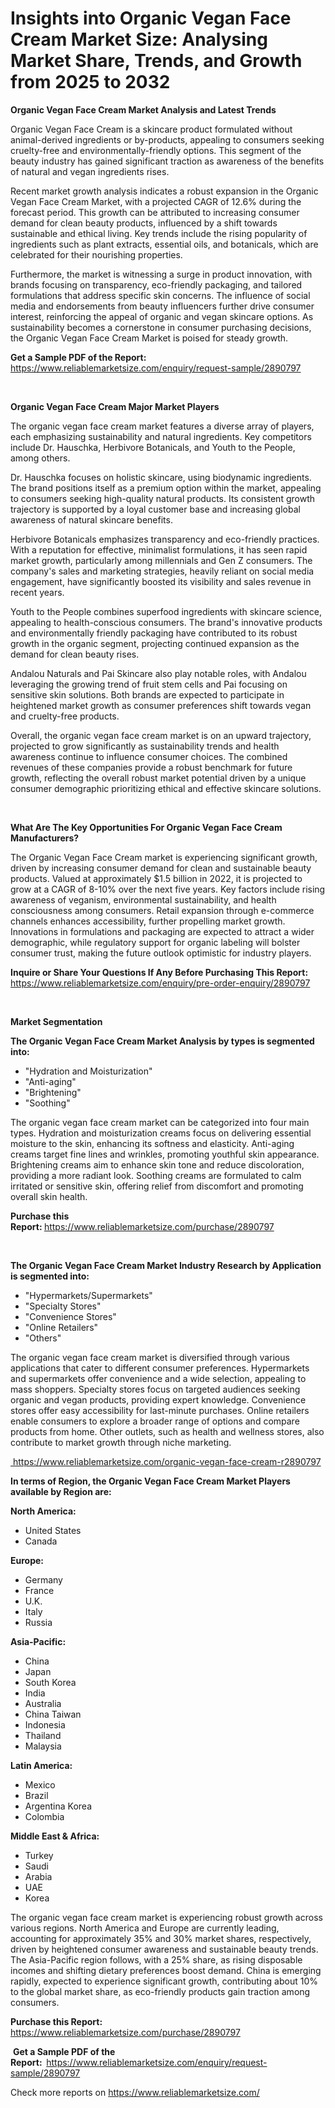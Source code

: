 <p><h1>Insights into Organic Vegan Face Cream Market Size: Analysing Market Share, Trends, and Growth from 2025 to 2032</h1></p><p><strong>Organic Vegan Face Cream Market Analysis and Latest Trends</strong></p>
<p><p>Organic Vegan Face Cream is a skincare product formulated without animal-derived ingredients or by-products, appealing to consumers seeking cruelty-free and environmentally-friendly options. This segment of the beauty industry has gained significant traction as awareness of the benefits of natural and vegan ingredients rises. </p><p>Recent market growth analysis indicates a robust expansion in the Organic Vegan Face Cream Market, with a projected CAGR of 12.6% during the forecast period. This growth can be attributed to increasing consumer demand for clean beauty products, influenced by a shift towards sustainable and ethical living. Key trends include the rising popularity of ingredients such as plant extracts, essential oils, and botanicals, which are celebrated for their nourishing properties.</p><p>Furthermore, the market is witnessing a surge in product innovation, with brands focusing on transparency, eco-friendly packaging, and tailored formulations that address specific skin concerns. The influence of social media and endorsements from beauty influencers further drive consumer interest, reinforcing the appeal of organic and vegan skincare options. As sustainability becomes a cornerstone in consumer purchasing decisions, the Organic Vegan Face Cream Market is poised for steady growth.</p></p>
<p><strong>Get a Sample PDF of the Report:&nbsp;</strong> <a href="https://www.reliablemarketsize.com/enquiry/request-sample/2890797?utm_campaign=2248&utm_medium=2&utm_source=Github&utm_content=ia&utm_term=14032025&utm_id=organic-vegan-face-cream">https://www.reliablemarketsize.com/enquiry/request-sample/2890797</a></p>
<p>&nbsp;</p>
<p><strong>Organic Vegan Face Cream Major Market Players</strong></p>
<p><p>The organic vegan face cream market features a diverse array of players, each emphasizing sustainability and natural ingredients. Key competitors include Dr. Hauschka, Herbivore Botanicals, and Youth to the People, among others.</p><p>Dr. Hauschka focuses on holistic skincare, using biodynamic ingredients. The brand positions itself as a premium option within the market, appealing to consumers seeking high-quality natural products. Its consistent growth trajectory is supported by a loyal customer base and increasing global awareness of natural skincare benefits.</p><p>Herbivore Botanicals emphasizes transparency and eco-friendly practices. With a reputation for effective, minimalist formulations, it has seen rapid market growth, particularly among millennials and Gen Z consumers. The company's sales and marketing strategies, heavily reliant on social media engagement, have significantly boosted its visibility and sales revenue in recent years.</p><p>Youth to the People combines superfood ingredients with skincare science, appealing to health-conscious consumers. The brand's innovative products and environmentally friendly packaging have contributed to its robust growth in the organic segment, projecting continued expansion as the demand for clean beauty rises.</p><p>Andalou Naturals and Pai Skincare also play notable roles, with Andalou leveraging the growing trend of fruit stem cells and Pai focusing on sensitive skin solutions. Both brands are expected to participate in heightened market growth as consumer preferences shift towards vegan and cruelty-free products.</p><p>Overall, the organic vegan face cream market is on an upward trajectory, projected to grow significantly as sustainability trends and health awareness continue to influence consumer choices. The combined revenues of these companies provide a robust benchmark for future growth, reflecting the overall robust market potential driven by a unique consumer demographic prioritizing ethical and effective skincare solutions.</p></p>
<p>&nbsp;</p>
<p><strong>What Are The Key Opportunities For Organic Vegan Face Cream Manufacturers?</strong></p>
<p><p>The Organic Vegan Face Cream market is experiencing significant growth, driven by increasing consumer demand for clean and sustainable beauty products. Valued at approximately $1.5 billion in 2022, it is projected to grow at a CAGR of 8-10% over the next five years. Key factors include rising awareness of veganism, environmental sustainability, and health consciousness among consumers. Retail expansion through e-commerce channels enhances accessibility, further propelling market growth. Innovations in formulations and packaging are expected to attract a wider demographic, while regulatory support for organic labeling will bolster consumer trust, making the future outlook optimistic for industry players.</p></p>
<p><strong>Inquire or Share Your Questions If Any Before Purchasing This Report:</strong> <a href="https://www.reliablemarketsize.com/enquiry/pre-order-enquiry/2890797?utm_campaign=2248&utm_medium=2&utm_source=Github&utm_content=ia&utm_term=14032025&utm_id=organic-vegan-face-cream">https://www.reliablemarketsize.com/enquiry/pre-order-enquiry/2890797</a></p>
<p>&nbsp;</p>
<p><strong>Market Segmentation</strong></p>
<p><strong>The Organic Vegan Face Cream Market Analysis by types is segmented into:</strong></p>
<p><ul><li>"Hydration and Moisturization"</li><li>"Anti-aging"</li><li>"Brightening"</li><li>"Soothing"</li></ul></p>
<p><p>The organic vegan face cream market can be categorized into four main types. Hydration and moisturization creams focus on delivering essential moisture to the skin, enhancing its softness and elasticity. Anti-aging creams target fine lines and wrinkles, promoting youthful skin appearance. Brightening creams aim to enhance skin tone and reduce discoloration, providing a more radiant look. Soothing creams are formulated to calm irritated or sensitive skin, offering relief from discomfort and promoting overall skin health.</p></p>
<p><strong>Purchase this Report:&nbsp;</strong><a href="https://www.reliablemarketsize.com/purchase/2890797?utm_campaign=2248&utm_medium=2&utm_source=Github&utm_content=ia&utm_term=14032025&utm_id=organic-vegan-face-cream">https://www.reliablemarketsize.com/purchase/2890797</a></p>
<p>&nbsp;</p>
<p><strong>The Organic Vegan Face Cream Market Industry Research by Application is segmented into:</strong></p>
<p><ul><li>"Hypermarkets/Supermarkets"</li><li>"Specialty Stores"</li><li>"Convenience Stores"</li><li>"Online Retailers"</li><li>"Others"</li></ul></p>
<p><p>The organic vegan face cream market is diversified through various applications that cater to different consumer preferences. Hypermarkets and supermarkets offer convenience and a wide selection, appealing to mass shoppers. Specialty stores focus on targeted audiences seeking organic and vegan products, providing expert knowledge. Convenience stores offer easy accessibility for last-minute purchases. Online retailers enable consumers to explore a broader range of options and compare products from home. Other outlets, such as health and wellness stores, also contribute to market growth through niche marketing.</p></p>
<p><a href="https://www.reliablemarketsize.com/organic-vegan-face-cream-r2890797?utm_campaign=2248&utm_medium=2&utm_source=Github&utm_content=ia&utm_term=14032025&utm_id=organic-vegan-face-cream">&nbsp;https://www.reliablemarketsize.com/organic-vegan-face-cream-r2890797</a></p>
<p><strong>In terms of Region, the Organic Vegan Face Cream Market Players available by Region are:</strong></p>
<p>
    <p> <strong> North America: </strong>
        <ul>
            <li>United States</li>
            <li>Canada</li>
        </ul>
        </p> 
    <p> <strong> Europe: </strong>
        <ul>
            <li>Germany</li>
            <li>France</li>
            <li>U.K.</li>
            <li>Italy</li>
            <li>Russia</li>
        </ul>
        </p> 
    <p> <strong> Asia-Pacific: </strong>
        <ul>
            <li>China</li>
            <li>Japan</li>
            <li>South Korea</li>
            <li>India</li>
            <li>Australia</li>
            <li>China Taiwan</li>
            <li>Indonesia</li>
            <li>Thailand</li>
            <li>Malaysia</li>
        </ul>
        </p> 
    <p> <strong> Latin America: </strong>
        <ul>
            <li>Mexico</li>
            <li>Brazil</li>
            <li>Argentina Korea</li>
            <li>Colombia</li>
        </ul>
        </p> 
    <p> <strong> Middle East & Africa: </strong>
        <ul>
            <li>Turkey</li>
            <li>Saudi</li>
            <li>Arabia</li>
            <li>UAE</li>
            <li>Korea</li>
        </ul>
    </p>
    </p>
<p><p>The organic vegan face cream market is experiencing robust growth across various regions. North America and Europe are currently leading, accounting for approximately 35% and 30% market shares, respectively, driven by heightened consumer awareness and sustainable beauty trends. The Asia-Pacific region follows, with a 25% share, as rising disposable incomes and shifting dietary preferences boost demand. China is emerging rapidly, expected to experience significant growth, contributing about 10% to the global market share, as eco-friendly products gain traction among consumers.</p></p>
<p><strong>Purchase this Report: </strong><a href="https://www.reliablemarketsize.com/purchase/2890797?utm_campaign=2248&utm_medium=2&utm_source=Github&utm_content=ia&utm_term=14032025&utm_id=organic-vegan-face-cream">https://www.reliablemarketsize.com/purchase/2890797</a></p>
<p>&nbsp;<strong>Get a Sample PDF of the Report:&nbsp;&nbsp;</strong><a href="https://www.reliablemarketsize.com/enquiry/request-sample/2890797?utm_campaign=2248&utm_medium=2&utm_source=Github&utm_content=ia&utm_term=14032025&utm_id=organic-vegan-face-cream">https://www.reliablemarketsize.com/enquiry/request-sample/2890797</a></p>
<p><strong></strong></p>
<p>Check more reports on <a href="https://www.reliablemarketsize.com/?utm_campaign=2248&utm_medium=2&utm_source=Github&utm_content=ia&utm_term=14032025&utm_id=organic-vegan-face-cream">https://www.reliablemarketsize.com/</a></p>